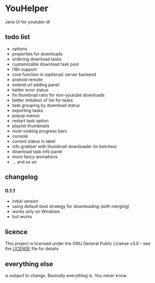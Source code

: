 # YouHelper
Java UI for youtube-dl

## todo list
* options
* properties for downloads
* ordering download tasks
* customizable download task pool
* i18n support
* core function in (optional) server backend
* android remote
* extend url adding panel
* better error status
* fix thumbnail ratio for non-youtube downloads
* better imitation of list for tasks
* task grouping by download status
* exporting tasks
* popup menus
* restart task option
* playlist thumbnails
* nicer looking progress bars
* console
* current status in label
* info grabber with thumbnail downloader (in batches)
* download task info panel
* more fancy animations
* ... and so on

## changelog
### 0.1.1
* initial version
* using default best strategy for downloading (with merging)
* works only on Windows
* but works

## licence
This project is licensed under the GNU General Public License v3.0 - see the [LICENSE](LICENSE) file for details

## everything else
is subject to change. Basically everything is. You never know.
